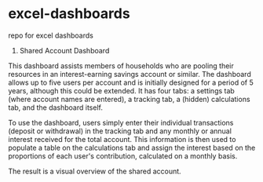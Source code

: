 # excel-dashboards
repo for excel dashboards

1. Shared Account Dashboard

This dashboard assists members of households who are pooling their resources in an interest-earning savings account or similar. The dashboard allows up to five users per account and is initially designed for a period of 5 years, although this could be extended. It has four tabs: a settings tab (where account names are entered), a tracking tab, a (hidden) calculations tab, and the dashboard itself. 

To use the dashboard, users simply enter their individual transactions (deposit or withdrawal) in the tracking tab and any monthly or annual interest received for the total account. This information is then used to populate a table on the calculations tab and assign the interest based on the proportions of each user's contribution, calculated on a monthly basis.

The result is a visual overview of the shared account.
